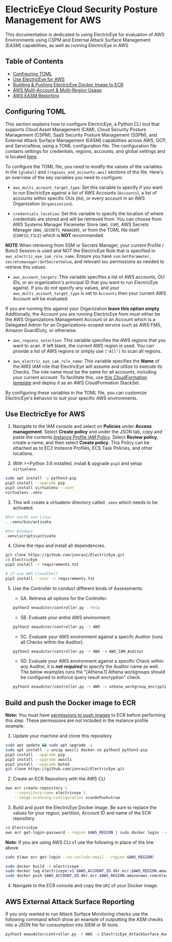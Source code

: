 # ElectricEye Cloud Security Posture Management for AWS

This documentation is dedicated to using ElectricEye for evaluation of AWS Environments using CSPM and External Attack Surface Management (EASM) capabilities, as well as running ElectricEye *in* AWS

## Table of Contents

- [Configuring TOML](#configuring-toml)
- [Use ElectricEye for AWS](#use-electriceye-for-aws)
- [Building & Pushing ElectricEye Docker Image to ECR](#build-and-push-the-docker-image-to-ecr)
- [AWS Multi-Account & Multi-Region Usage](#multi-account-usage)
- [AWS EASM Reporting](#aws-external-attack-surface-reporting)

## Configuring TOML

This section explains how to configure ElectricEye, a Python CLI tool that supports Cloud Asset Management (CAM), Cloud Security Posture Management (CSPM), SaaS Security Posture Management (SSPM), and External Attack Surface Management (EASM) capabilities across AWS, GCP, and ServiceNow, using a TOML configuration file. The configuration file contains settings for credentials, regions, accounts, and global settings and is located [here](../../eeauditor/external_providers.toml).

To configure the TOML file, you need to modify the values of the variables in the `[global]` and `[regions_and_accounts.aws]` sections of the file. Here's an overview of the key variables you need to configure:

- `aws_multi_account_target_type`: Set this variable to specify if you want to run ElectricEye against a list of AWS Accounts (`Accounts`), a list of accounts within specific OUs (`OU`), or every account in an AWS Organization (`Organization`).

- `credentials_location`: Set this variable to specify the location of where credentials are stored and will be retrieved from. You can choose from AWS Systems Manager Parameter Store (`AWS_SSM`), AWS Secrets Manager (`AWS_SECRETS_MANAGER`), or from the TOML file itself (`CONFIG_FILE`) which is **NOT** recommended.

**NOTE** When retrieving from SSM or Secrets Manager, your current Profile / Boto3 Session is used and *NOT* the ElectricEye Role that is specified in `aws_electric_eye_iam_role_name`. Ensure you have `ssm:GetParameter`, `secretsmanager:GetSecretValue`, and relevant `kms` permissions as needed to retrieve this values.

- `aws_account_targets`: This variable specifies a list of AWS accounts, OU IDs, or an organization's principal ID that you want to run ElectricEye against. If you do not specify any values, and your `aws_multi_account_target_type` is set to `Accounts` then your current AWS Account will be evaluated.

If you are running this against your Organization **leave this option empty**. Additionally, the Account you are running ElectricEye from must either be the AWS Organizations Management Account or an Account which is a Delegated Admin for an Organizations-scoped service such as AWS FMS, Amazon GuardDuty, or otherwise.

- `aws_regions_selection`: This variable specifies the AWS regions that you want to scan. If left blank, the current AWS region is used. You can provide a list of AWS regions or simply use `["All"]` to scan all regions.

- `aws_electric_eye_iam_role_name`: This variable specifies the ***Name*** of the AWS IAM role that ElectricEye will assume and utilize to execute its Checks. The role name must be the same for all accounts, including your current account. To facilitate this, use [this CloudFormation template](../../cloudformation/ElectricEye_Organizations_StackSet.yaml) and deploy it as an AWS CloudFormation StackSet.

By configuring these variables in the TOML file, you can customize ElectricEye's behavior to suit your specific AWS environments.

## Use ElectricEye for AWS

1. Navigate to the IAM console and select on **Policies** under **Access management**. Select **Create policy** and under the JSON tab, copy and paste the contents [Instance Profile IAM Policy](../policies/ElectricEye_AWS_Policy.json). Select **Review policy**, create a name, and then select **Create policy**. This Policy can be attached as to EC2 Instance Profiles, ECS Task Policies, and other locations.

2. With >=Python 3.6 installed, install & upgrade `pip3` and setup `virtualenv`.

```bash
sudo apt install -y python3-pip
pip3 install --upgrade pip
pip3 install virtualenv --user
virtualenv .venv
```

3. This will create a virtualenv directory called `.venv` which needs to be activated.

```bash
#For macOS and Linux
. .venv/bin/activate

#For Windows
.venv\scripts\activate
```

4. Clone the repo and install all dependencies.

```bash
git clone https://github.com/jonrau1/ElectricEye.git
cd ElectricEye
pip3 install -r requirements.txt

# if use AWS CloudShell
pip3 install --user -r requirements.txt
```

5. Use the Controller to conduct different kinds of Assessments.

    - 5A. Retrieve all options for the Controller.

    ```bash
    python3 eeauditor/controller.py --help
    ```

    - 5B. Evaluate your entire AWS environment.

    ```bash
    python3 eeauditor/controller.py -t AWS
    ```

    - 5C. Evaluate your AWS environment against a specifc Auditor (runs all Checks within the Auditor).

    ```bash
    python3 eeauditor/controller.py -t AWS -a AWS_IAM_Auditor
    ```

    - 5D. Evaluate your AWS environment against a specific Check within any Auditor, it is ***not required*** to specify the Auditor name as well. The below examples runs the "[Athena.1] Athena workgroups should be configured to enforce query result encryption" check.

    ```bash
    python3 eeauditor/controller.py -t AWS -c athena_workgroup_encryption_check
    ```

## Build and push the Docker image to ECR

**Note:** You must have [permissions to push images](https://docs.aws.amazon.com/AmazonECR/latest/userguide/docker-push-ecr-image.html) to ECR before performing this step. These permissions are not included in the instance profile example.

1. Update your machine and clone this repository

```bash
sudo apt update && sudo apt upgrade -y
sudo apt install -y unzip awscli docker.ce python3 python3-pip
pip3 install --upgrade pip
pip3 install --upgrade awscli
pip3 install --upgrade boto3
git clone https://github.com/jonrau1/ElectricEye.git
```

2. Create an ECR Repository with the AWS CLI

```bash
aws ecr create-repository \
    --repository-name electriceye \
    --image-scanning-configuration scanOnPush=true
```

3. Build and push the ElectricEye Docker image. Be sure to replace the values for your region, partition, Account ID and name of the ECR repository

```bash
cd ElectricEye
aws ecr get-login-password --region $AWS_REGION | sudo docker login --username AWS --password-stdin $AWS_ACCOUNT_ID.dkr.ecr.$AWS_REGION.amazonaws.com
```

**Note**: If you are using AWS CLI v1 use the following in place of the line above

```bash
sudo $(aws ecr get-login --no-include-email --region $AWS_REGION)
```

```bash
sudo docker build -t electriceye .
sudo docker tag electriceye:v1 $AWS_ACCOUNT_ID.dkr.ecr.$AWS_REGION.amazonaws.com/electriceye:v1
sudo docker push $AWS_ACCOUNT_ID.dkr.ecr.$AWS_REGION.amazonaws.com/electriceye:v1
```

4. Navigate to the ECR console and copy the `URI` of your Docker image.

## AWS External Attack Surface Reporting

If you only wanted to run Attack Surface Monitoring checks use the following command which show an example of outputting the ASM checks into a JSON file for consumption into SIEM or BI tools.

```bash
python3 eeauditor/controller.py -t AWS -a ElectricEye_AttackSurface_Auditor -o json_normalized --output-file ElectricASM
```